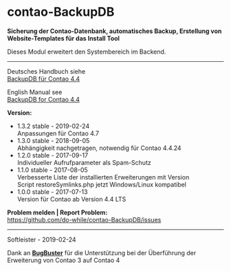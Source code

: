 # contao-BackupDB
**Sicherung der Contao-Datenbank, automatisches Backup, Erstellung von Website-Templates für das Install Tool**


Dieses Modul erweitert den Systembereich im Backend.


___


Deutsches Handbuch siehe<br>
[BackupDB für Contao 4.4](https://github.com/do-while/contao-BackupDB/wiki/BackupDB-f%C3%BCr-Contao-4.4-(DE))


English Manual see<br>
[BackupDB for Contao 4.4](https://github.com/do-while/contao-BackupDB/wiki/BackupDB-for-Contao-4.4-(EN))


**Version:**<br>
* 1.3.2 stable - 2019-02-24<br>
Anpassungen für Contao 4.7
* 1.3.0 stable - 2018-09-05<br>
Abhängigkeit nachgetragen, notwendig für Contao 4.4.24
* 1.2.0 stable - 2017-09-17<br>
Individueller Aufrufparameter als Spam-Schutz
* 1.1.0 stable - 2017-08-05<br>
Verbesserte Liste der installierten Erweiterungen mit Version<br>
Script restoreSymlinks.php jetzt Windows/Linux kompatibel
* 1.0.0 stable - 2017-07-13<br>
Version für Contao ab Version 4.4 LTS


**Problem melden | Report Problem:**<br>
https://github.com/do-while/contao-BackupDB/issues



___
Softleister - 2019-02-24

Dank an **[BugBuster](https://github.com/BugBuster1701)** für die Unterstützung bei der Überführung der Erweiterung von Contao 3 auf Contao 4
